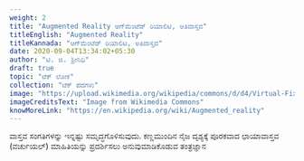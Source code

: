 ```yaml
---
weight: 2
title: "Augmented Reality ಆಗ್‌ಮೆಂಟೆಡ್ ರಿಯಾಲಿಟಿ, ಅತಿವಾಸ್ತವ"
titleEnglish: "Augmented Reality"
titleKannada: "ಆಗ್‌ಮೆಂಟೆಡ್ ರಿಯಾಲಿಟಿ, ಅತಿವಾಸ್ತವ"
date: 2020-09-04T13:34:02+05:30
author: "ಟಿ. ಜಿ. ಶ್ರೀನಿಧಿ"
draft: true
topic: "ಟೆಕ್ ಲೋಕ"
collection: "ಟೆಕ್ ಪದಗಳು"
image: "https://upload.wikimedia.org/wikipedia/commons/d/d4/Virtual-Fixtures-USAF-AR.jpg"
imageCreditsText: "Image from Wikimedia Commons"
knowMoreLink: "https://en.wikipedia.org/wiki/Augmented_reality"
---
```



ವಾಸ್ತವ ಸಂಗತಿಗಳನ್ನು ಇನ್ನಷ್ಟು ಸಮೃದ್ಧಗೊಳಿಸುವುದು. ಕಣ್ಣಮುಂದಿನ ನೈಜ ದೃಶ್ಯಕ್ಕೆ ಪೂರಕವಾದ ಛಾಯಾವಾಸ್ತವ (ವರ್ಚುಯಲ್) ಮಾಹಿತಿಯನ್ನು ಪ್ರದರ್ಶಿಸಲು ಅನುವುಮಾಡಿಕೊಡುವ ತಂತ್ರಜ್ಞಾನ